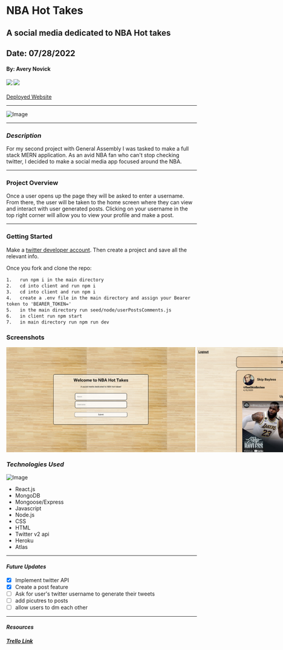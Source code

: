 # NBA Hot Takes

## A social media dedicated to NBA Hot takes

## Date: 07/28/2022

#### By: Avery Novick

#### [<img src = "https://library.kissclipart.com/20190908/aee/kissclipart-github-icon-logo-icon-media-icon-b93d26ddc375e57b.png" height = "25px">](https://github.com/anovick1) [<img src = "https://cdn-icons-png.flaticon.com/512/174/174857.png" height = "25px">](https://www.linkedin.com/in/avery-novick-8651a7176/)

<a href="https://novick-nba-app.herokuapp.com/" target="_blank" rel="noreferrer">Deployed Website</a>

---

![Image](https://static.vecteezy.com/system/resources/previews/001/188/689/non_2x/basketball-on-fire-png.png)

---

### _Description_

For my second project with General Assembly I was tasked to make a full stack MERN application. As an avid NBA fan who can't stop checking twitter, I decided to make a social media app focused around the NBA.

---

### Project Overview

Once a user opens up the page they will be asked to enter a username. From there, the user will be taken to the home screen where they can view and interact with user generated posts. Clicking on your username in the top right corner will allow you to view your profile and make a post.

---

### Getting Started

Make a [twitter developer account](https://developer.twitter.com/en/portal/dashboard). Then create a project and save all the relevant info.

Once you fork and clone the repo:

    1.   run npm i in the main directory
    2.   cd into client and run npm i
    3.   cd into client and run npm i
    4.   create a .env file in the main directory and assign your Bearer token to 'BEARER_TOKEN='
    5.   in the main directory run seed/node/userPostsComments.js
    6.   in client run npm start
    7.   in main directory run npm run dev

### Screenshots

<div style="width:850px;height:300px;line-height:3em;overflow:auto;float:left">
    <div  style="width: 2400px; height: 300px;">
        <img src="images/loginpage.png" width="500" height="278px">&nbsp<img src="images/newsfeed.png" width="500" height="278px">&nbsp<img src="images/profile.png" width="500" height="278px">&nbsp<img src="images/create.png" width="500" height="278px">
    </div>
</div>

---

### _Technologies Used_

![Image](https://codingthesmartway.com/wp-content/uploads/2019/01/mern_logo.png)

- React.js
- MongoDB
- Mongoose/Express
- Javascript
- Node.js
- CSS
- HTML
- Twitter v2 api
- Heroku
- Atlas

---

#### _Future Updates_

- [x] Implement twitter API
- [x] Create a post feature
- [ ] Ask for user's twitter username to generate their tweets
- [ ] add picutres to posts
- [ ] allow users to dm each other

---

#### **_Resources_**

##### [Trello Link](https://trello.com/b/yFObpZ1y/project-2)
